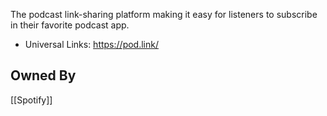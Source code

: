 The podcast link-sharing platform making it easy for listeners to subscribe in their favorite podcast app.

* Universal Links: https://pod.link/

## Owned By
[[Spotify]]
